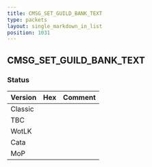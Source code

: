 ```yaml
---
title: CMSG_SET_GUILD_BANK_TEXT
type: packets
layout: single_markdown_in_list
position: 1031
---
```


## CMSG_SET_GUILD_BANK_TEXT

### Status

Version | Hex | Comment
---------- | ---------- | ----------
Classic |  |
TBC |  |
WotLK |  |
Cata |  |
MoP |  |